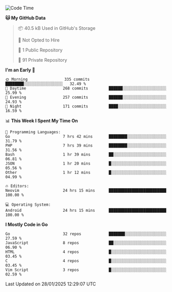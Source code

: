
<!--START_SECTION:waka-->
![Code Time](http://img.shields.io/badge/Code%20Time-5%2C658%20hrs%2031%20mins-blue)

**🐱 My GitHub Data** 

> 📦 40.5 kB Used in GitHub's Storage 
 > 
> 🚫 Not Opted to Hire
 > 
> 📜 1 Public Repository 
 > 
> 🔑 91 Private Repository 
 > 
**I'm an Early 🐤** 

```text
🌞 Morning                335 commits         ████████░░░░░░░░░░░░░░░░░   32.49 % 
🌆 Daytime                268 commits         ██████░░░░░░░░░░░░░░░░░░░   25.99 % 
🌃 Evening                257 commits         ██████░░░░░░░░░░░░░░░░░░░   24.93 % 
🌙 Night                  171 commits         ████░░░░░░░░░░░░░░░░░░░░░   16.59 % 
```


📊 **This Week I Spent My Time On** 

```text
💬 Programming Languages: 
Go                       7 hrs 42 mins       ████████░░░░░░░░░░░░░░░░░   31.79 % 
PHP                      7 hrs 39 mins       ████████░░░░░░░░░░░░░░░░░   31.56 % 
Bash                     1 hr 39 mins        ██░░░░░░░░░░░░░░░░░░░░░░░   06.81 % 
JSON                     1 hr 20 mins        █░░░░░░░░░░░░░░░░░░░░░░░░   05.56 % 
Other                    1 hr 12 mins        █░░░░░░░░░░░░░░░░░░░░░░░░   04.99 % 

🔥 Editors: 
Neovim                   24 hrs 15 mins      █████████████████████████   100.00 % 

💻 Operating System: 
Android                  24 hrs 15 mins      █████████████████████████   100.00 % 
```

**I Mostly Code in Go** 

```text
Go                       32 repos            ███████░░░░░░░░░░░░░░░░░░   27.59 % 
JavaScript               8 repos             ██░░░░░░░░░░░░░░░░░░░░░░░   06.90 % 
HTML                     4 repos             █░░░░░░░░░░░░░░░░░░░░░░░░   03.45 % 
C                        4 repos             █░░░░░░░░░░░░░░░░░░░░░░░░   03.45 % 
Vim Script               3 repos             █░░░░░░░░░░░░░░░░░░░░░░░░   02.59 % 
```




 Last Updated on 28/01/2025 12:29:07 UTC
<!--END_SECTION:waka-->
